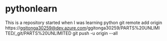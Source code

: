 # pythonlearn
This is a repository started when I was learning python
git remote add origin https://ggitonga30259@dev.azure.com/ggitonga30259/PARTS%20UNLIMITED/_git/PARTS%20UNLIMITED
git push -u origin --all